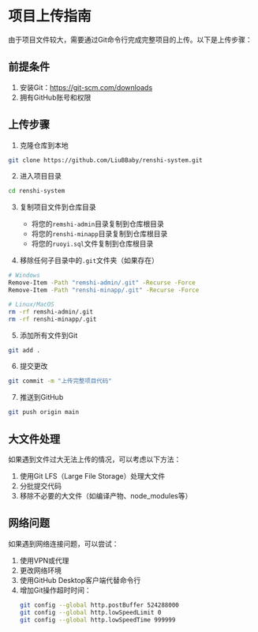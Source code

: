 # 项目上传指南

由于项目文件较大，需要通过Git命令行完成完整项目的上传。以下是上传步骤：

## 前提条件

1. 安装Git：https://git-scm.com/downloads
2. 拥有GitHub账号和权限

## 上传步骤

1. 克隆仓库到本地
```bash
git clone https://github.com/LiuBBaby/renshi-system.git
```

2. 进入项目目录
```bash
cd renshi-system
```

3. 复制项目文件到仓库目录
   - 将您的`remshi-admin`目录复制到仓库根目录
   - 将您的`renshi-minapp`目录复制到仓库根目录
   - 将您的`ruoyi.sql`文件复制到仓库根目录

4. 移除任何子目录中的`.git`文件夹（如果存在）
```bash
# Windows
Remove-Item -Path "remshi-admin/.git" -Recurse -Force
Remove-Item -Path "renshi-minapp/.git" -Recurse -Force

# Linux/MacOS
rm -rf remshi-admin/.git
rm -rf renshi-minapp/.git
```

5. 添加所有文件到Git
```bash
git add .
```

6. 提交更改
```bash
git commit -m "上传完整项目代码"
```

7. 推送到GitHub
```bash
git push origin main
```

## 大文件处理

如果遇到文件过大无法上传的情况，可以考虑以下方法：

1. 使用Git LFS（Large File Storage）处理大文件
2. 分批提交代码
3. 移除不必要的大文件（如编译产物、node_modules等）

## 网络问题

如果遇到网络连接问题，可以尝试：

1. 使用VPN或代理
2. 更改网络环境
3. 使用GitHub Desktop客户端代替命令行
4. 增加Git操作超时时间：
   ```bash
   git config --global http.postBuffer 524288000
   git config --global http.lowSpeedLimit 0
   git config --global http.lowSpeedTime 999999
   ```
